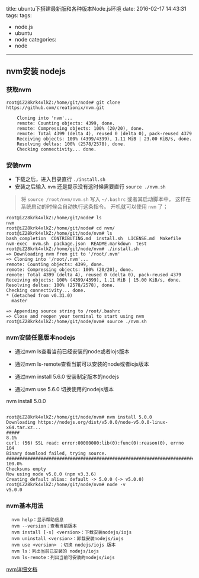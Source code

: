 title: ubuntu下搭建最新版和各种版本Node.js环境
date: 2016-02-17 14:43:31
tags:
tags:
  - node.js
  - ubuntu
  - node
categories:
  - node
---

## nvm安装 nodejs

### 获取nvm

```ssh
root@iZ28krk4xlkZ:/home/git/node# git clone https://github.com/creationix/nvm.git

    Cloning into 'nvm'...
    remote: Counting objects: 4399, done.
    remote: Compressing objects: 100% (20/20), done.
    remote: Total 4399 (delta 4), reused 0 (delta 0), pack-reused 4379
    Receiving objects: 100% (4399/4399), 1.11 MiB | 23.00 KiB/s, done.
    Resolving deltas: 100% (2578/2578), done.
    Checking connectivity... done.
```


### 安装nvm


- 下载之后，进入目录直行 `./install.sh`
- 安装之后输入 `nvm` 还是提示没有这时候需要直行 `source ./nvm.sh`


> 将 `source /root/nvm/nvm.sh` 写入 `~/.bashrc` 或者其启动脚本中，
> 这样在系统启动的时候会自动执行这条指令。
> 开机就可以使用 `nvm` 了；


```
root@iZ28krk4xlkZ:/home/git/node# ls
nvm
root@iZ28krk4xlkZ:/home/git/node# cd nvm/
root@iZ28krk4xlkZ:/home/git/node/nvm# ls
bash_completion  CONTRIBUTING.md  install.sh  LICENSE.md  Makefile  nvm-exec  nvm.sh  package.json  README.markdown  test
root@iZ28krk4xlkZ:/home/git/node/nvm# ./install.sh 
=> Downloading nvm from git to '/root/.nvm'
=> Cloning into '/root/.nvm'...
remote: Counting objects: 4399, done.
remote: Compressing objects: 100% (20/20), done.
remote: Total 4399 (delta 4), reused 0 (delta 0), pack-reused 4379
Receiving objects: 100% (4399/4399), 1.11 MiB | 15.00 KiB/s, done.
Resolving deltas: 100% (2578/2578), done.
Checking connectivity... done.
* (detached from v0.31.0)
  master

=> Appending source string to /root/.bashrc
=> Close and reopen your terminal to start using nvm
root@iZ28krk4xlkZ:/home/git/node/nvm# source ./nvm.sh
```

### nvm安装任意版本nodejs

- 通过nvm ls查看当前已经安装的node或者iojs版本

- 通过nvm ls-remote查看当前可以安装的node或者iojs版本

- 通过nvm install 5.6.0 安装制定版本的nodejs

- 通过nvm use 5.6.0 切换使用的nodejs版本


nvm install 5.0.0 

```

root@iZ28krk4xlkZ:/home/git/node/nvm# nvm install 5.0.0
Downloading https://nodejs.org/dist/v5.0.0/node-v5.0.0-linux-x64.tar.xz...
#####                                                                      8.1%
curl: (56) SSL read: error:00000000:lib(0):func(0):reason(0), errno 104
Binary download failed, trying source.
######################################################################## 100.0%
Checksums empty
Now using node v5.0.0 (npm v3.3.6)
Creating default alias: default -> 5.0.0 (-> v5.0.0)
root@iZ28krk4xlkZ:/home/git/node/nvm# node -v
v5.0.0

```


###  nvm基本用法


```
  nvm help：显示帮助信息
  nvm --version：查看当前版本
  nvm install [-s] <version>：下载安装nodejs/iojs  
  nvm uninstall <version>：卸载安装nodejs/iojs 
  nvm use <version> ：切换 nodejs/iojs 版本
  nvm ls：列出当前已安装的 nodejs/iojs                
  nvm ls-remote：列出当前可安装的nodejs/iojs
```


[nvm详细文档](https://github.com/creationix/nvm)




